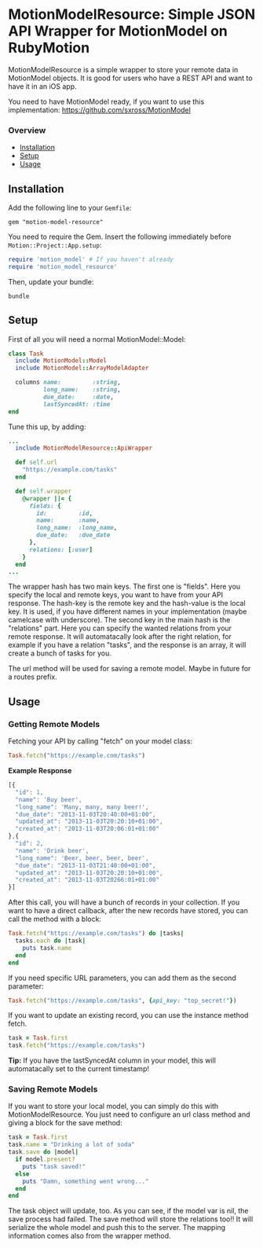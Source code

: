 MotionModelResource: Simple JSON API Wrapper for MotionModel on RubyMotion
==========================================================================

MotionModelResource is a simple wrapper to store your remote data in MotionModel objects. It is good for users who have a
REST API and want to have it in an iOS app.

You need to have MotionModel ready, if you want to use this implementation: https://github.com/sxross/MotionModel


### Overview
* [Installation](#installation)
* [Setup](#setup)
* [Usage](#usage)


Installation
------------
Add the following line to your `Gemfile`:

`gem "motion-model-resource"`

You need to require the Gem. Insert the
following immediately before `Motion::Project::App.setup`:

```ruby
require 'motion_model' # If you haven't already
require 'motion_model_resource'
```

Then, update your bundle:

`bundle`


Setup
-----

First of all you will need a normal MotionModel::Model:

```ruby
class Task
  include MotionModel::Model
  include MotionModel::ArrayModelAdapter

  columns name:         :string,
          long_name:    :string,
          due_date:     :date,
          lastSyncedAt: :time
end
```

Tune this up, by adding:
```ruby
...
  include MotionModelResource::ApiWrapper

  def self.url
    "https://example.com/tasks"
  end

  def self.wrapper
    @wrapper ||= {
      fields: {
        id:         :id,
        name:       :name,
        long_name:  :long_name,
        due_date:   :due_date
      },
      relations: [:user]
    }
  end
...
```
The wrapper hash has two main keys. The first one is "fields". Here you specify the local and remote keys, you want to have from your API response. The hash-key is the remote key and the hash-value is the local key. It is used, if you have different names in your implementation (maybe camelcase with underscore).
The second key in the main hash is the "relations" part. Here you can specify the wanted relations from your remote response. It will automatacally look after the right relation, for example if you have a relation "tasks", and the response is an array, it will create a bunch of tasks for you.

The url method will be used for saving a remote model. Maybe in future for a routes prefix.


Usage
-----

### Getting Remote Models

Fetching your API by calling "fetch" on your model class:

```ruby
Task.fetch("https://example.com/tasks")
```

**Example Response**
```javascript
[{
  "id": 1,
  "name": 'Buy beer',
  "long_name": 'Many, many, many beer!',
  "due_date": "2013-11-03T20:40:00+01:00",
  "updated_at": "2013-11-03T20:20:10+01:00",
  "created_at": "2013-11-03T20:06:01+01:00"
},{
  "id": 2,
  "name": 'Drink beer',
  "long_name": 'Beer, beer, beer, beer',
  "due_date": "2013-11-03T21:40:00+01:00",
  "updated_at": "2013-11-03T20:20:10+01:00",
  "created_at": "2013-11-03T20266:01+01:00"
}]
```

After this call, you will have a bunch of records in your collection.
If you want to have a direct callback, after the new records have stored, you can call the method with a block:

```ruby
Task.fetch("https://example.com/tasks") do |tasks|
  tasks.each do |task|
    puts task.name
  end
end
```

If you need specific URL parameters, you can add them as the second parameter:
```ruby
Task.fetch("https://example.com/tasks", {api_key: "top_secret!"})
```

If you want to update an existing record, you can use the instance method fetch.
```ruby
task = Task.first
task.fetch("https://example.com/tasks")
```

**Tip:** If you have the lastSyncedAt column in your model, this will automatacally set to the current timestamp!


### Saving Remote Models

If you want to store your local model, you can simply do this with MotionModelResource. You just need to configure an url class method and giving a block for the save method:

```ruby
task = Task.first
task.name = "Drinking a lot of soda"
task.save do |model|
  if model.present?
    puts "task saved!"
  else
    puts "Damn, something went wrong..."
  end
end
```

The task object will update, too. As you can see, if the model var is nil, the save process had failed.
The save method will store the relations too!! It will serialize the whole model and push this to the server. The mapping information comes also from the wrapper method.